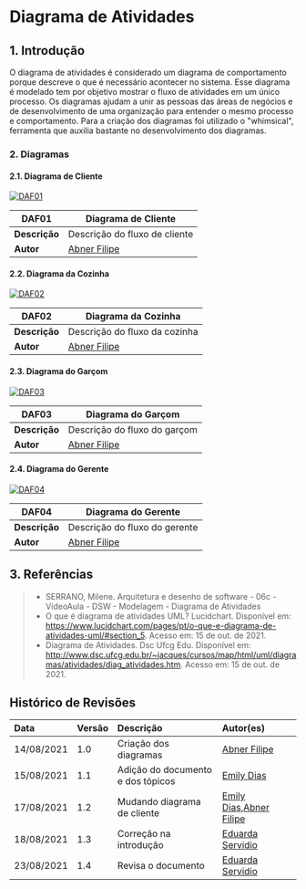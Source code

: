 # Diagrama de Atividades

## 1. Introdução

O diagrama de atividades é considerado um diagrama de comportamento porque descreve o que é necessário acontecer no sistema. Esse diagrama é modelado tem por objetivo mostrar o fluxo de atividades em um único processo. Os diagramas ajudam a unir as pessoas das áreas de negócios e de desenvolvimento de uma organização para entender o mesmo processo e comportamento. Para a criação dos diagramas foi utilizado o "whimsical", ferramenta que auxilia bastante no desenvolvimento dos diagramas.

### 2. Diagramas

#### 2.1. Diagrama de Cliente

[![DAF01](../../assets/img/seminario2/diagrama-de-atividades/DiagramaCliente.png)](../../assets/img/seminario2/diagrama-de-atividades/DiagramaCliente.png)

| **DAF01**     | **Diagrama de Cliente**                     |
| ------------- | ------------------------------------------- |
| **Descrição** | Descrição do fluxo de cliente               |
| **Autor**     | [Abner Filipe](https://github.com/abner423) |

#### 2.2. Diagrama da Cozinha

[![DAF02](../../assets/img/seminario2/diagrama-de-atividades/DiagramaCozinha.png)](../../assets/img/seminario2/diagrama-de-atividades/DiagramaCozinha.png)

| **DAF02**     | **Diagrama da Cozinha**                     |
| ------------- | ------------------------------------------- |
| **Descrição** | Descrição do fluxo da cozinha               |
| **Autor**     | [Abner Filipe](https://github.com/abner423) |

#### 2.3. Diagrama do Garçom

[![DAF03](../../assets/img/seminario2/diagrama-de-atividades/DiagramaGarcom.png)](../../assets/img/seminario2/diagrama-de-atividades/DiagramaGarcom.png)

| **DAF03**     | **Diagrama do Garçom**                      |
| ------------- | ------------------------------------------- |
| **Descrição** | Descrição do fluxo do garçom                |
| **Autor**     | [Abner Filipe](https://github.com/abner423) |

#### 2.4. Diagrama do Gerente

[![DAF04](../../assets/img/seminario2/diagrama-de-atividades/DiagramaGerente.png)](../../assets/img/seminario2/diagrama-de-atividades/DiagramaGerente.png)

| **DAF04**     | **Diagrama do Gerente**                     |
| ------------- | ------------------------------------------- |
| **Descrição** | Descrição do fluxo do gerente               |
| **Autor**     | [Abner Filipe](https://github.com/abner423) |

## 3. Referências

> - SERRANO, Milene. Arquitetura e desenho de software - 06c - VídeoAula - DSW - Modelagem - Diagrama de Atividades
> - O que é diagrama de atividades UML? Lucidchart. Disponível em: <https://www.lucidchart.com/pages/pt/o-que-e-diagrama-de-atividades-uml/#section_5>. Acesso em: 15 de out. de 2021.
> - Diagrama de Atividades. Dsc Ufcg Edu. Disponível em: <http://www.dsc.ufcg.edu.br/~jacques/cursos/map/html/uml/diagramas/atividades/diag_atividades.htm>. Acesso em: 15 de out. de 2021.

## Histórico de Revisões

| Data       | Versão | Descrição                         | Autor(es)                                                                             |
| :--------- | :----- | :-------------------------------- | :------------------------------------------------------------------------------------ |
| 14/08/2021 | 1.0    | Criação dos diagramas             | [Abner Filipe](https://github.com/abner423)                                           |
| 15/08/2021 | 1.1    | Adição do documento e dos tópicos | [Emily Dias](https://github.com/emysdias)                                             |
| 17/08/2021 | 1.2    | Mudando diagrama de cliente       | [Emily Dias](https://github.com/emysdias),[Abner Filipe](https://github.com/abner423) |
| 18/08/2021 | 1.3    | Correção na introdução            | [Eduarda Servidio](https://github.com/ServideoEC) |
| 23/08/2021 | 1.4    | Revisa o documento                | [Eduarda Servidio](https://github.com/ServideoEC)                                                         
